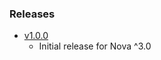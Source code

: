 ### Releases
 - [v1.0.0](https://github.com/ahmedkandel/nova-s3-multipart-upload/releases/tag/1.0.0) 
   - Initial release for Nova ^3.0
